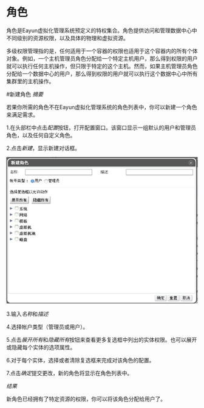 # 角色
角色是Eayun虚拟化管理系统预定义的特权集合。角色提供访问和管理数据中心中不同级别的资源权限，以及具体的物理和虚拟资源。

多级权限管理指的是，任何适用于一个容器的权限也适用于这个容器内的所有个体对象。例如，一个主机管理员角色分配给一个特定主机用户，那么得到权限的用户就可以执行任何主机操作，但只限于特定的这个主机。然而，如果主机管理员角色分配给一个数据中心的用户，那么得到权限的用户就可以执行这个数据中心中所有集群里的主机操作。

#新建角色
*摘要*

若果你所需的角色不在Eayun虚拟化管理系统的角色列表中，你可以新建一个角色来满足需求。

1.在头部栏中点击*配置*按钮，打开配置窗口。该窗口显示一组默认的用户和管理员角色，以及任何自定义角色。

2.点击*新建*，显示新建对话框。

![新建集群窗口](../images/New-Role.png)

3.输入*名称*和*描述*

4.选择帐户类型（管理员或用户）。

5.点击*展开所有*和*隐藏所有*按钮来查看更多复选框中列出的实体权限。也可以展开或隐藏每个实体的选项属性。

6.对于每个实体，选择或者清除复选框来完成对该角色的配置。

7.点击*确定*提交更改，新的角色将显示在角色列表中。

*结果*

新角色已经拥有了特定资源的权限，你可以将该角色分配给用户了。
